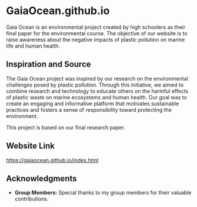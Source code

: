 # GaiaOcean.github.io

Gaia Ocean is an environmental project created by high schoolers as their final paper for the environmental course. The objective of our website is to raise awareness about the negative impacts of plastic pollution on marine life and human health.

## Inspiration and Source

The Gaia Ocean project was inspired by our research on the environmental challenges posed by plastic pollution. Through this initiative, we aimed to combine research and technology to educate others on the harmful effects of plastic waste on marine ecosystems and human health. Our goal was to create an engaging and informative platform that motivates sustainable practices and fosters a sense of responsibility toward protecting the environment.

This project is based on our final research paper.

## Website Link

https://gaiaocean.github.io/index.html

## Acknowledgments

- **Group Members:** Special thanks to my group members for their valuable contributions.
